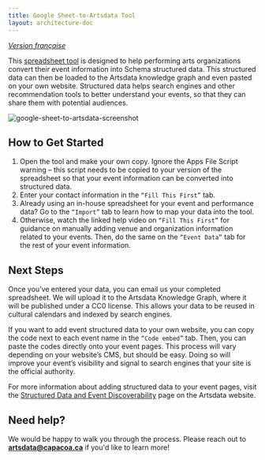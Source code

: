 ```yaml
---
title: Google Sheet-to-Artsdata Tool
layout: architecture-doc
---
```


[_Version française_](https://github.com/culturecreates/artsdata-data-model/blob/bee2019172794a5b87dfa378cc1d4062bfdbbc3d/_architecture/google-sheet-vers-artsdata.md)

This [spreadsheet tool](https://docs.google.com/spreadsheets/d/1NacZsvFwahT3qbnksFcFEiBwK-ou5XJJzyrUyr7QUpc/edit?gid=444637066#gid=444637066) is designed to help performing arts organizations convert their event information into Schema structured data. This structured data can then be loaded to the Artsdata knowledge graph and even pasted on your own website. Structured data helps search engines and other recommendation tools to better understand your events, so that they can share them with potential audiences.  

![google-sheet-to-artsdata-screenshot](https://github.com/user-attachments/assets/be0ad350-73f9-43e7-9dea-9ed3c593c149)  

## How to Get Started  

1. Open the tool and make your own copy. Ignore the Apps File Script warning – this script needs to be copied to your version of the spreadsheet so that your event information can be converted into structured data.
2. Enter your contact information in the `“Fill This First”` tab.
3. Already using an in-house spreadsheet for your event and performance data? Go to the `“Import”` tab to learn how to map your data into the tool.
4. Otherwise, watch the linked help video on `“Fill This First”` for guidance on manually adding venue and organization information related to your events. Then, do the same on the `“Event Data”` tab for the rest of your event information.

## Next Steps  

Once you’ve entered your data, you can email us your completed spreadsheet. We will upload it to the Artsdata Knowledge Graph, where it will be published under a CC0 license. This allows your data to be reused in cultural calendars and indexed by search engines.

If you want to add event structured data to your own website, you can copy the code next to each event name in the `“Code embed”` tab. Then, you can paste the codes directly onto your event pages. This process will vary depending on your website’s CMS, but should be easy. Doing so will improve your event’s visibility and signal to search engines that your site is the official authority. 

For more information about adding structured data to your event pages, visit the [Structured Data and Event Discoverability](https://www.artsdata.ca/en/resources/structured-data) page on the Artsdata website.   

## Need help?  

We would be happy to walk you through the process. Please reach out to [**artsdata@capacoa.ca**](mailto:artsdata@capacoa.ca) if you'd like to learn more! 

